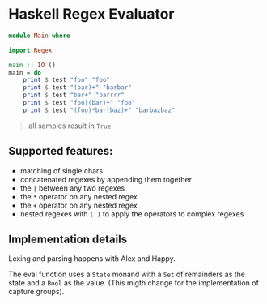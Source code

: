 # Haskell Regex Evaluator

```hs
module Main where

import Regex

main :: IO ()
main = do
    print $ test "foo" "foo"
    print $ test "(bar)+" "barbar"
    print $ test "bar+" "barrrr"
    print $ test "foo|(bar)+" "foo"
    print $ test "(foo)*bar(baz)+" "barbazbaz"
```
> all samples result in `True`

## Supported features:

* matching of single chars
* concatenated regexes by appending them together 
* the `|` between any two regexes
* the `*` operator on any nested regex
* the `+` operator on any nested regex
* nested regexes with `( )` to apply the operators to complex regexes

## Implementation details

Lexing and parsing happens with Alex and Happy.

The eval function uses a `State` monand with a `Set` of remainders as the state and a `Bool` as the value. (This migth change for the implementation of capture groups).